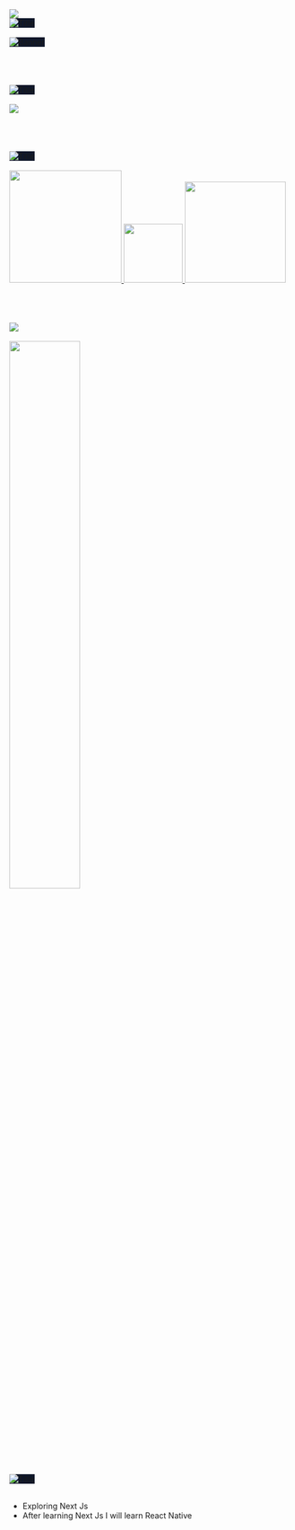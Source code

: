 <div>
  <div>
    <img src="https://ibb.co.com/qFs0CZvR"/>
  </div>
  </div>
   <img style="background: #0F172A;" src="https://stackmasteryreadme.netlify.app/marueetitle.svg" alt="Title" />
   <br />
   <br />
   <img style="background: #0F172A;" src="https://stackmasteryreadme.netlify.app/marquee.svg" alt="Banner" />
</div>
<div>
   <br />
   <br />
   <br />
   <br />
   <img style="background: #0F172A;" src="https://stackmasteryreadme.netlify.app/statstitle.svg" alt="Title" />
   <br />
   <br />
   <img src="https://github-stats-eight-iota.vercel.app/"/>
</div>
<div>
   <br />
   <br />
   <br />
   <br />
   <img style="background: #0F172A;" src="https://stackmasteryreadme.netlify.app/reachmeout.svg" alt="Title" />
   <br />
   <br />
   <div>
      <a href="https://www.facebook.com/stackmastery">
         <img width="200" src="https://stackmasteryreadme.netlify.app/fb.svg" />
      </a>
      <a href="to:labib.developers@gmail.com">
         <img width="105" src="https://stackmasteryreadme.netlify.app/email.svg" />
      </a>
      <a href="https://www.linkedin.com/in/md-juanid-islam-labib-446a08342/">
         <img width="180" src="https://stackmasteryreadme.netlify.app/linkedin.svg" />
      </a>
   </div>
</div>


<div>
   <br />
   <br />
   <br />
   <br />

   <img src="https://stackmasteryreadme.netlify.app/usedlangtitle.svg"/>
   <br/>
   <br/>
   

   <img width="50%" src="https://github-readme-stats.vercel.app/api/top-langs/?username=stackmastery&theme=prussian&show_icons=true&hide_border=true&layout=compact"/>
</div>


<div>
   <br />
   <br />
   <br />
   <br />
   <img style="background: #0F172A;" src="https://stackmasteryreadme.netlify.app/currentitle.svg" alt="Title" />
   <br />
   <br />

   - Exploring Next Js
   - After learning Next Js I will learn React Native

     
</div>
